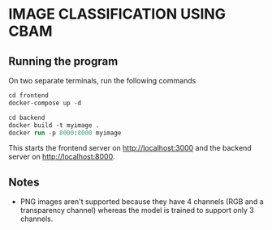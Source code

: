 # IMAGE CLASSIFICATION USING CBAM

## Running the program

On two separate terminals, run the following commands
```ps
cd frontend
docker-compose up -d
```
```ps
cd backend
docker build -t myimage .
docker run -p 8000:8000 myimage
```
This starts the frontend server on [http://localhost:3000](http://localhost:3000) and the backend server on [http://localhost:8000](http://localhost:8000).

## Notes

+ PNG images aren't supported because they have 4 channels (RGB and a transparency channel) whereas the model is trained to support only 3 channels.